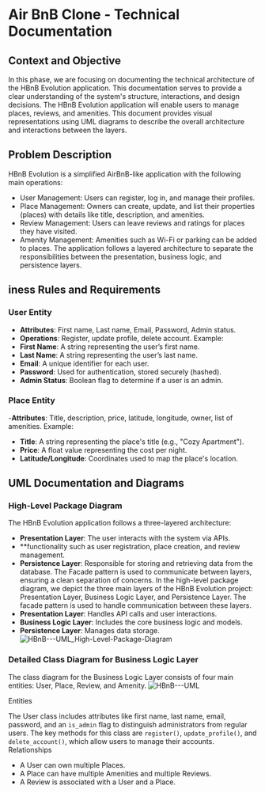 
# Air BnB Clone - Technical Documentation

## Context and Objective
In this phase, we are focusing on documenting the technical architecture of the HBnB Evolution application. This documentation serves to provide a clear understanding of the system's structure, interactions, and design decisions. The HBnB Evolution application will enable users to manage places, reviews, and amenities. This document provides visual representations using UML diagrams to describe the overall architecture and interactions between the layers.
## Problem Description
HBnB Evolution is a simplified AirBnB-like application with the following main operations:
- User Management: Users can register, log in, and manage their profiles.
- Place Management: Owners can create, update, and list their properties (places) with details like title, description, and amenities.
- Review Management: Users can leave reviews and ratings for places they have visited.
- Amenity Management: Amenities such as Wi-Fi or parking can be added to places.
The application follows a layered architecture to separate the responsibilities between the presentation, business logic, and persistence layers.
## iness Rules and Requirements
### User Entity
- **Attributes**: First name, Last name, Email, Password, Admin status.
- **Operations**: Register, update profile, delete account.
Example:
- **First Name**: A string representing the user’s first name.
- **Last Name**: A string representing the user’s last name.
- **Email**: A unique identifier for each user.
- **Password**: Used for authentication, stored securely (hashed).
- **Admin Status**: Boolean flag to determine if a user is an admin.
### Place Entity
-**Attributes**: Title, description, price, latitude, longitude, owner, list of amenities.
Example:
- **Title**: A string representing the place's title (e.g., "Cozy Apartment").
- **Price**: A float value representing the cost per night.
- **Latitude/Longitude**: Coordinates used to map the place's location.
## UML Documentation and Diagrams
### High-Level Package Diagram
The HBnB Evolution application follows a three-layered architecture:
- **Presentation Layer**: The user interacts with the system via APIs.
- **functionality such as user registration, place creation, and review management.
- **Persistence Layer**: Responsible for storing and retrieving data from the database.
The Facade pattern is used to communicate between layers, ensuring a clean separation of concerns.
In the high-level package diagram, we depict the three main layers of the HBnB Evolution project: Presentation Layer, Business Logic Layer, and Persistence Layer. The facade pattern is used to handle communication between these layers.
- **Presentation Layer**: Handles API calls and user interactions.
- **Business Logic Layer**: Includes the core business logic and models.
- **Persistence Layer**: Manages data storage.
![HBnB---UML_High-Level-Package-Diagram](https://github.com/user-attachments/assets/93069671-84ba-49f8-8da5-8267afaaa727)

### Detailed Class Diagram for Business Logic Layer
The class diagram for the Business Logic Layer consists of four main entities:  User, Place, Review, and Amenity. 
![HBnB---UML](https://github.com/user-attachments/assets/e1a66de0-02e9-497f-a798-87d32d14077e)

Entities

The User class includes attributes like first name, last name, email, password, and an `is_admin` flag to distinguish administrators from regular users. The key methods for this class are `register()`, `update_profile()`, and `delete_account()`, which allow users to manage their accounts. 
Relationships
- A User can own multiple Places.
- A Place can have multiple Amenities and multiple Reviews.
- A Review is associated with a User and a Place.






